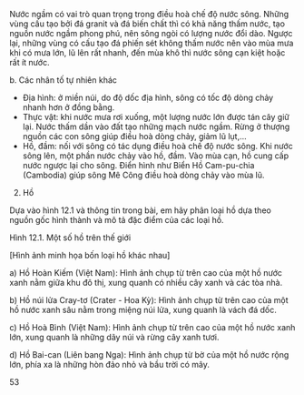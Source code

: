 Nước ngầm có vai trò quan trọng trong điều hoà chế độ nước sông. Những vùng cấu tạo bởi đá granit và đá biến chất thì có khả năng thấm nước, tạo nguồn nước ngầm phong phú, nên sông ngòi có lượng nước đổi dào. Ngược lại, những vùng có cấu tạo đá phiến sét không thấm nước nên vào mùa mưa khi có mưa lớn, lũ lên rất nhanh, đến mùa khô thì nước sông cạn kiệt hoặc rất ít nước.

b. Các nhân tố tự nhiên khác

- Địa hình: ở miền núi, do độ dốc địa hình, sông có tốc độ dòng chảy nhanh hơn ở đồng bằng.
- Thực vật: khi nước mưa rơi xuống, một lượng nước lớn được tán cây giữ lại. Nước thấm dần vào đất tạo những mạch nước ngầm. Rừng ở thượng nguồn các con sông giúp điều hoà dòng chảy, giảm lũ lụt,...
- Hồ, đầm: nối với sông có tác dụng điều hoà chế độ nước sông. Khi nước sông lên, một phần nước chảy vào hồ, đầm. Vào mùa cạn, hồ cung cấp nước ngược lại cho sông. Điển hình như Biển Hồ Cam-pu-chia (Cambodia) giúp sông Mê Công điều hoà dòng chảy vào mùa lũ.

2. Hồ

Dựa vào hình 12.1 và thông tin trong bài, em hãy phân loại hồ dựa theo nguồn gốc hình thành và mô tả đặc điểm của các loại hồ.

Hình 12.1. Một số hồ trên thế giới

[Hình ảnh minh họa bốn loại hồ khác nhau]

a) Hồ Hoàn Kiếm (Việt Nam): Hình ảnh chụp từ trên cao của một hồ nước xanh nằm giữa khu đô thị, xung quanh có nhiều cây xanh và các tòa nhà.

b) Hồ núi lửa Cray-tơ (Crater - Hoa Kỳ): Hình ảnh chụp từ trên cao của một hồ nước xanh sâu nằm trong miệng núi lửa, xung quanh là vách đá dốc.

c) Hồ Hoà Bình (Việt Nam): Hình ảnh chụp từ trên cao của một hồ nước xanh lớn, xung quanh là những dãy núi và rừng cây xanh tươi.

d) Hồ Bai-can (Liên bang Nga): Hình ảnh chụp từ bờ của một hồ nước rộng lớn, phía xa là những hòn đảo nhỏ và bầu trời có mây.

53